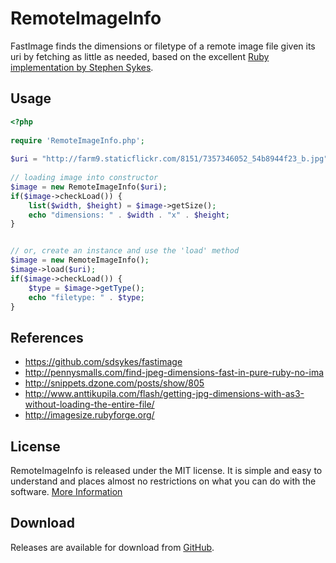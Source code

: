 # RemoteImageInfo

FastImage finds the dimensions or filetype of a remote image file given its uri by fetching as little as needed, based on the excellent [Ruby implementation by Stephen Sykes](https://github.com/sdsykes/fastimage).


## Usage
```php
<?php 
		
require 'RemoteImageInfo.php';
		
$uri = "http://farm9.staticflickr.com/8151/7357346052_54b8944f23_b.jpg";
		
// loading image into constructor
$image = new RemoteImageInfo($uri);
if($image->checkLoad()) {
    list($width, $height) = $image->getSize();
    echo "dimensions: " . $width . "x" . $height;
}


// or, create an instance and use the 'load' method
$image = new RemoteImageInfo();
$image->load($uri);
if($image->checkLoad()) {
    $type = $image->getType();
    echo "filetype: " . $type;
}
```

## References

* https://github.com/sdsykes/fastimage
* http://pennysmalls.com/find-jpeg-dimensions-fast-in-pure-ruby-no-ima
* http://snippets.dzone.com/posts/show/805
* http://www.anttikupila.com/flash/getting-jpg-dimensions-with-as3-without-loading-the-entire-file/
* http://imagesize.rubyforge.org/


## License

RemoteImageInfo is released under the MIT license. It is simple and easy to understand and places almost no restrictions on what you can do with the software. [More Information](http://en.wikipedia.org/wiki/MIT_License)


## Download

Releases are available for download from
[GitHub](http://farmani.github.io/RemoteImageInfo/).
